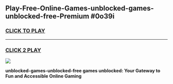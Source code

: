 
## Play-Free-Online-Games-unblocked-games-unblocked-free-Premium #0o39i
<h3>
<a href="https://premium.freeplayer.one?title=unblocked-games-unblocked-free&ref=8M">CLICK TO PLAY</a></h3>
<hr>

<h3>
<a href="https://premium.freeplayer.one?title=unblocked-games-unblocked-free&ref=8M">CLICK 2 PLAY</a>
  
</h3>

<a href="https://premium.freeplayer.one?title=unblocked-games-unblocked-free&ref=8M"><img src="https://clearcache.store/games.png"></a>


**unblocked-games-unblocked-free games unblocked: Your Gateway to Fun and Accessible Online Gaming**
